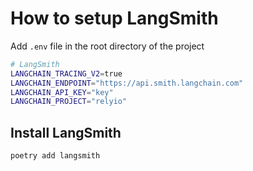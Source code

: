 # How to setup LangSmith

Add `.env` file in the root directory of the project

```sh
# LangSmith
LANGCHAIN_TRACING_V2=true
LANGCHAIN_ENDPOINT="https://api.smith.langchain.com"
LANGCHAIN_API_KEY="key"
LANGCHAIN_PROJECT="relyio"
```

## Install LangSmith

```sh
poetry add langsmith
```
